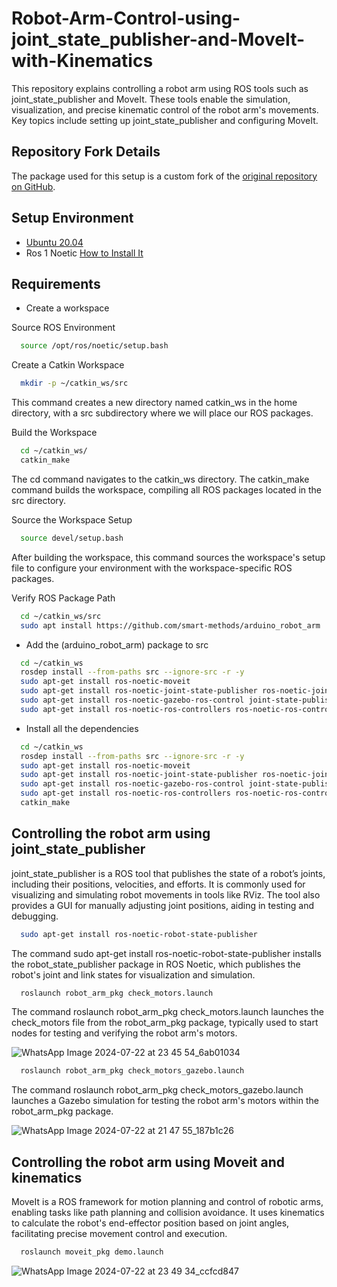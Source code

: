 # Robot-Arm-Control-using-joint_state_publisher-and-MoveIt-with-Kinematics
This repository explains controlling a robot arm using ROS tools such as joint_state_publisher and MoveIt. These tools enable the simulation, visualization, and precise kinematic control of the robot arm's movements. Key topics include setting up joint_state_publisher and configuring MoveIt.

## Repository Fork Details

The package used for this setup is a custom fork of the [original repository on GitHub](https://github.com/smart-methods/arduino_robot_arm).

## Setup Environment

- [Ubuntu 20.04](https://releases.ubuntu.com/20.04/)
- Ros 1 Noetic [How to Install It](https://github.com/justRuba/Installing-and-Running-Your-First-ROS-1-and-ROS-2-Nodes/tree/main)

## Requirements
- Create a workspace

Source ROS Environment 
 ```bash
   source /opt/ros/noetic/setup.bash
 ```
Create a Catkin Workspace
 ```bash
   mkdir -p ~/catkin_ws/src
 ```
This command creates a new directory named catkin_ws in the home directory, with a src subdirectory where we will place our ROS packages.

Build the Workspace 
 ```bash
   cd ~/catkin_ws/
   catkin_make
 ```
The cd command navigates to the catkin_ws directory. The catkin_make command builds the workspace, compiling all ROS packages located in the src directory.

Source the Workspace Setup 
 ```bash
   source devel/setup.bash
 ```
After building the workspace, this command sources the workspace's setup file to configure your environment with the workspace-specific ROS packages.

Verify ROS Package Path 
 ```bash
   cd ~/catkin_ws/src
   sudo apt install https://github.com/smart-methods/arduino_robot_arm
 ```

- Add the (arduino_robot_arm) package to src
```bash
  cd ~/catkin_ws
  rosdep install --from-paths src --ignore-src -r -y
  sudo apt-get install ros-noetic-moveit
  sudo apt-get install ros-noetic-joint-state-publisher ros-noetic-joint-state-publisher-gui
  sudo apt-get install ros-noetic-gazebo-ros-control joint-state-publisher
  sudo apt-get install ros-noetic-ros-controllers ros-noetic-ros-control
```


- Install all the dependencies
```bash
  cd ~/catkin_ws
  rosdep install --from-paths src --ignore-src -r -y
  sudo apt-get install ros-noetic-moveit
  sudo apt-get install ros-noetic-joint-state-publisher ros-noetic-joint-state-publisher-gui
  sudo apt-get install ros-noetic-gazebo-ros-control joint-state-publisher
  sudo apt-get install ros-noetic-ros-controllers ros-noetic-ros-control
  catkin_make
```

## Controlling the robot arm using joint_state_publisher

joint_state_publisher is a ROS tool that publishes the state of a robot’s joints, including their positions, velocities, and efforts. It is commonly used for visualizing and simulating robot movements in tools like RViz. The tool also provides a GUI for manually adjusting joint positions, aiding in testing and debugging.

 ```bash
   sudo apt-get install ros-noetic-robot-state-publisher
 ```

The command sudo apt-get install ros-noetic-robot-state-publisher installs the robot_state_publisher package in ROS Noetic, which publishes the robot's joint and link states for visualization and simulation.

 ```bash
   roslaunch robot_arm_pkg check_motors.launch
 ```

The command roslaunch robot_arm_pkg check_motors.launch launches the check_motors file from the robot_arm_pkg package, typically used to start nodes for testing and verifying the robot arm's motors.

![WhatsApp Image 2024-07-22 at 23 45 54_6ab01034](https://github.com/user-attachments/assets/8ecdf662-196b-448a-a903-35e993e8e611)

 ```bash
   roslaunch robot_arm_pkg check_motors_gazebo.launch
 ```
The command roslaunch robot_arm_pkg check_motors_gazebo.launch launches a Gazebo simulation for testing the robot arm's motors within the robot_arm_pkg package.

![WhatsApp Image 2024-07-22 at 21 47 55_187b1c26](https://github.com/user-attachments/assets/79e24626-37ad-4edd-82e9-cef72088918d)

## Controlling the robot arm using Moveit and kinematics

MoveIt is a ROS framework for motion planning and control of robotic arms, enabling tasks like path planning and collision avoidance. It uses kinematics to calculate the robot's end-effector position based on joint angles, facilitating precise movement control and execution.

 ```bash
   roslaunch moveit_pkg demo.launch
 ```

![WhatsApp Image 2024-07-22 at 23 49 34_ccfcd847](https://github.com/user-attachments/assets/a09d7558-322f-40fe-879d-e412f37a114c)


